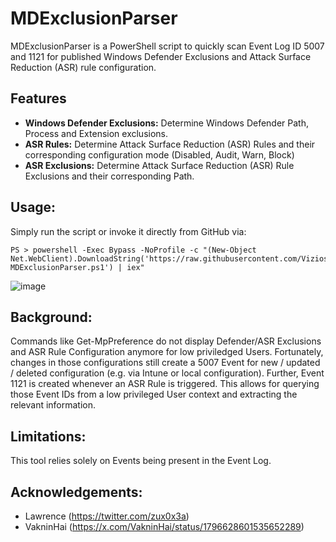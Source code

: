 # MDExclusionParser
MDExclusionParser is a PowerShell script to quickly scan Event Log ID 5007 and 1121 for published Windows Defender Exclusions and Attack Surface Reduction (ASR) rule configuration. 

## Features
- **Windows Defender Exclusions:** Determine Windows Defender Path, Process and Extension exclusions.
- **ASR Rules:** Determine Attack Surface Reduction (ASR) Rules and their corresponding configuration mode (Disabled, Audit, Warn, Block)
- **ASR Exclusions:** Determine Attack Surface Reduction (ASR) Rule Exclusions and their corresponding Path.

## Usage:
Simply run the script or invoke it directly from GitHub via:

```
PS > powershell -Exec Bypass -NoProfile -c "(New-Object Net.WebClient).DownloadString('https://raw.githubusercontent.com/ViziosDe/MDExclusionParser/main/Invoke-MDExclusionParser.ps1') | iex"
```

![image](https://github.com/ViziosDe/MDExclusionParser/assets/23127806/d8fdcbcb-79af-49ed-acfb-8f85b9f59f43)

## Background:
Commands like Get-MpPreference do not display Defender/ASR Exclusions and ASR Rule Configuration anymore for low priviledged Users. 
Fortunately, changes in those configurations still create a 5007 Event for new / updated / deleted configuration (e.g. via Intune or local configuration). Further, Event 1121 is created whenever an ASR Rule is triggered.
This allows for querying those Event IDs from a low privileged User context and extracting the relevant information.

## Limitations:
This tool relies solely on Events being present in the Event Log.

## Acknowledgements:
- Lawrence (https://twitter.com/zux0x3a)
- VakninHai (https://x.com/VakninHai/status/1796628601535652289)

